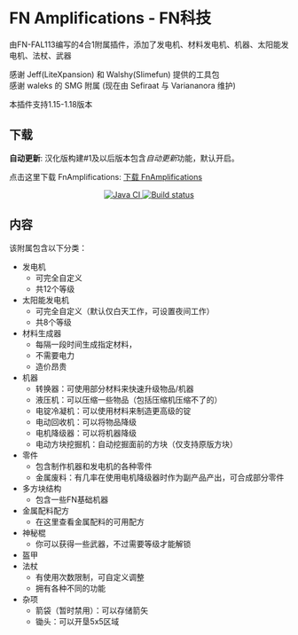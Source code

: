 # FN Amplifications - FN科技

由FN-FAL113编写的4合1附属插件，添加了发电机、材料发电机、机器、太阳能发电机、法杖、武器

感谢 Jeff(LiteXpansion) 和 Walshy(Slimefun) 提供的工具包  
感谢 waleks 的 SMG 附属 (现在由 Sefiraat 与 Variananora 维护)

本插件支持1.15-1.18版本


## 下载

**自动更新**: 汉化版构建#1及以后版本包含*自动更新*功能，默认开启。

点击这里下载 FnAmplifications: [下载 FnAmplifications](https://builds.guizhanss.net/buiawpkgew1/FN-FAL-s-Amplifications-zh/main)

<p align="center">
  <a href="https://github.com/buiawpkgew1/FN-FAL-s-Amplifications-zh/actions/workflows/maven.yml">
    <img src="https://github.com/buiawpkgew1/FN-FAL-s-Amplifications-zh/actions/workflows/maven.yml/badge.svg" alt="Java CI"/>
  </a>
  <a href="https://builds.guizhanss.net/buiawpkgew1/FN-FAL-s-Amplifications-zh/main">
    <img src="https://builds.guizhanss.net/f/buiawpkgew1/FN-FAL-s-Amplifications-zh/main/badge.svg" alt="Build status"/>
  </a>
</p>

## 内容

该附属包含以下分类：

- 发电机
    - 可完全自定义
    - 共12个等级
- 太阳能发电机
    - 可完全自定义（默认仅白天工作，可设置夜间工作）
    - 共8个等级
- 材料生成器
    - 每隔一段时间生成指定材料，
    - 不需要电力
    - 造价昂贵
- 机器
    - 转换器：可使用部分材料来快速升级物品/机器
    - 液压机：可以压缩一些物品（包括压缩机压缩不了的）
    - 电锭冷凝机：可以使用材料来制造更高级的锭
    - 电动回收机：可以将物品降级
    - 电机降级器：可以将机器降级
    - 电动方块挖掘机：自动挖掘面前的方块（仅支持原版方块）
- 零件
    - 包含制作机器和发电机的各种零件
    - 金属废料：有几率在使用电机降级器时作为副产品产出，可合成部分零件
- 多方块结构
    - 包含一些FN基础机器
- 金属配料配方
    - 在这里查看金属配料的可用配方
- 神秘棍
    - 你可以获得一些武器，不过需要等级才能解锁
- 盔甲
- 法杖
    - 有使用次数限制，可自定义调整
    - 拥有各种不同的功能
- 杂项
    - 箭袋（暂时禁用）：可以存储箭矢
    - 锄头：可以开垦5x5区域